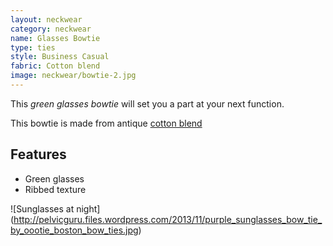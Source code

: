 ```yaml
---
layout: neckwear
category: neckwear
name: Glasses Bowtie
type: ties
style: Business Casual
fabric: Cotton blend
image: neckwear/bowtie-2.jpg
---
```


This *green glasses bowtie* will set you a part at your next function.

This bowtie is made from antique [cotton blend](http://en.wikipedia.org/wiki/Weaving)

## Features

- Green glasses
- Ribbed texture

![Sunglasses at night] (http://pelvicguru.files.wordpress.com/2013/11/purple_sunglasses_bow_tie_by_oootie_boston_bow_ties.jpg)

